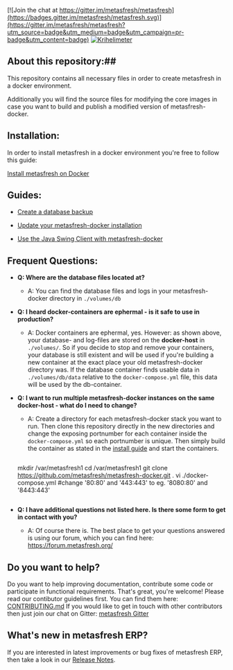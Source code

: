 [![Join the chat at https://gitter.im/metasfresh/metasfresh](https://badges.gitter.im/metasfresh/metasfresh.svg)](https://gitter.im/metasfresh/metasfresh?utm_source=badge&utm_medium=badge&utm_campaign=pr-badge&utm_content=badge)
[![Krihelimeter](http://krihelinator.xyz/badge/metasfresh/metasfresh)](http://krihelinator.xyz)

## About this repository:##
This repository contains all necessary files in order to create metasfresh in a docker environment.

Additionally you will find the source files for modifying the core images in case you want to build and publish a modified version of metasfresh-docker.

## Installation: ##
In order to install metasfresh in a docker environment you're free to follow this guide:

[Install metasfresh on Docker](http://docs.metasfresh.org/howto_collection/EN/How_do_I_setup_the_metasfresh_stack_using_Docker.html)


## Guides: ##

 * [Create a database backup](http://docs.metasfresh.org/howto_collection/EN/How_do_I_backup_metasfresh_docker.html)

 * [Update your metasfresh-docker installation](http://docs.metasfresh.org/howto_collection/EN/How_do_I_update_metasfresh_using_Docker.html)

 * [Use the Java Swing Client with metasfresh-docker](http://docs.metasfresh.org/howto_collection/EN/How_do_I_use_Java_Client_using_Docker.html)

## Frequent Questions: ##
*  **Q:  Where are the database files located at?**
   * A: You can find the database files and logs in your metasfresh-docker directory in `./volumes/db`


*  **Q: I heard docker-containers are ephermal - is it safe to use in production?**
   * A: Docker containers are ephermal, yes. However: as shown above, your database- and log-files are stored on the **docker-host** in `./volumes/`. So if you decide to stop and remove your containers, your database is still existent and will be used if you're building a new container at the exact place your old metasfresh-docker directory was. If the database container finds usable data in `./volumes/db/data` relative to the `docker-compose.yml` file, this data will be used by the db-container.


*  **Q: I want to run multiple metasfresh-docker instances on the same docker-host - what do I need to change?**
   * A: Create a directory for each metasfresh-docker stack you want to run. Then clone this repository directly in the new directories and change the exposing portnumber for each container inside the `docker-compose.yml` so each portnumber is unique. Then simply build the container as stated in the [install guide](http://docs.metasfresh.org/howto_collection/EN/How_do_I_setup_the_metasfresh_stack_using_Docker.html) and start the containers.
      ```bash
   mkdir /var/metasfresh1
   cd /var/metasfresh1
   git clone https://github.com/metasfresh/metasfresh-docker.git .
   vi ./docker-compose.yml
   #change '80:80' and '443:443' to eg. '8080:80' and '8443:443'
   ```
*  **Q: I have additional questions not listed here. Is there some form to get in contact with you?**
   * A: Of course there is. The best place to get your questions answered is using our forum, which you can find here: https://forum.metasfresh.org/

## Do you want to help? ##
   Do you want to help improving documentation, contribute some code or participate in functional requirements. That's great, you're welcome! Please read our contibutor guidelines first. You can find them here: [CONTRIBUTING.md](https://github.com/metasfresh/metasfresh/blob/master/CONTRIBUTING.md)
   If you would like to get in touch with other contributors then just join our chat on Gitter: [metasfresh Gitter](https://gitter.im/metasfresh/metasfresh?utm_source=badge&utm_medium=badge&utm_campaign=pr-badge&utm_content=badge)

## What's new in metasfresh ERP? ##
   If you are interested in latest improvements or bug fixes of metasfresh ERP, then take a look in our [Release Notes](https://github.com/metasfresh/metasfresh/blob/master/ReleaseNotes.md).
